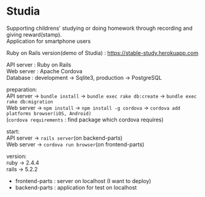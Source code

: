 # Studia
Supporting childrens' studying or doing homework through recording and giving reward(stamp).<br>
Application for smartphone users<br>

Ruby on Rails version(demo of Studia) : https://stable-study.herokuapp.com

API server : Ruby on Rails<br>
Web server : Apache Cordova<br>
Database : development -> Sqlite3, production -> PostgreSQL

preparation:<br>
API server -> `bundle install` -> `bundle exec rake db:create` -> `bundle exec rake db:migration`<br>
Web server -> `npm install` -> `npm install -g cordova` -> `cordova add platforms browser(iOS, Android)`<br>(`cordova requirements` : find package which cordova requires)

start:<br>
API server -> `rails server`(on backend-parts)<br>
Web server -> `cordova run browser`(on frontend-parts)

version:<br>
ruby -> 2.4.4 <br>
rails -> 5.2.2 <br>

- frontend-parts :  server on localhost (I want to deploy)
- backend-parts : application for test on localhost
